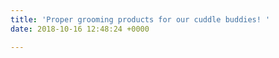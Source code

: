 ```yaml
---
title: 'Proper grooming products for our cuddle buddies! '
date: 2018-10-16 12:48:24 +0000

---
```

